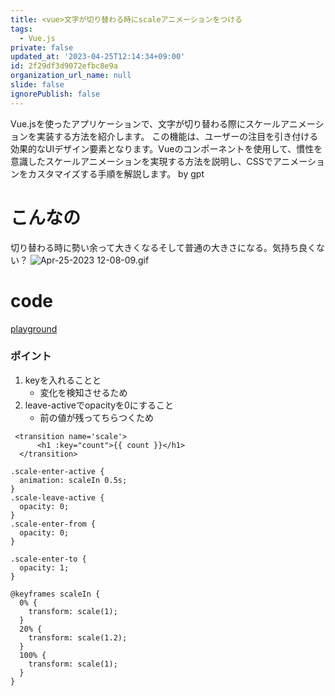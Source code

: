 ```yaml
---
title: <vue>文字が切り替わる時にscaleアニメーションをつける
tags:
  - Vue.js
private: false
updated_at: '2023-04-25T12:14:34+09:00'
id: 2f29df3d9072efbc8e9a
organization_url_name: null
slide: false
ignorePublish: false
---
```

Vue.jsを使ったアプリケーションで、文字が切り替わる際にスケールアニメーションを実装する方法を紹介します。
この機能は、ユーザーの注目を引き付ける効果的なUIデザイン要素となります。Vueの<transition>コンポーネントを使用して、慣性を意識したスケールアニメーションを実現する方法を説明し、CSSでアニメーションをカスタマイズする手順を解説します。
by gpt

# こんなの
切り替わる時に勢い余って大きくなるそして普通の大きさになる。気持ち良くない？
![Apr-25-2023 12-08-09.gif](https://qiita-image-store.s3.ap-northeast-1.amazonaws.com/0/787586/da0e042f-cb4f-1061-4bd8-cabc14dfee5b.gif)

# code
[playground](https://play.vuejs.org/#eNqNkt1ugzAMhV/FQpraqiqFSbthgLrLvQM3WWrWqJCgxKBViHefSfqzVtO0qyj255PjA2P01nXx0GOURbmTVnUEDqnvykqrtjOWYASLNUxQW9PCgtFFpSstjXYE0vSaoJiJZbK6VJWWFlv0neUKihLGSkOA40E0PcJ6Xemp0vk2vMmv8YWw7RpByLd8rwY+AHKyQjtFymjQosVi4aRocDFPELcPKWRHPBVV5OWrqBzHs61pyreHNKhsbzK+4IsfPRHL7mSj5JEVrr5ZZQYA1mmYDuTsaxuMseDNLF8dnRoEJ02Hez/Lvnhpwi/aiEZ96gwkC6N9nZu8eezX2PjaRkhSA4aUBOcuZp8ZyzHyriGJXxzP3aYaFAPeTZlOSEWnDJI7MMj7L/cr9gCSecDSC7bjjGvL+burK08mT+EE8AHXxrZn38t0ddkV4PkvLn7+QabJvyTDvzOHXkbTN5WW8Vo=)

### ポイント
1. keyを入れることと
    - 変化を検知させるため
2. leave-activeでopacityを0にすること
    - 前の値が残ってちらつくため

```vue:vue
 <transition name='scale'>
	  <h1 :key="count">{{ count }}</h1>
  </transition>
```

```css:css
.scale-enter-active {
  animation: scaleIn 0.5s;
}
.scale-leave-active {
  opacity: 0;
}
.scale-enter-from {
  opacity: 0;
}

.scale-enter-to {
  opacity: 1;
}

@keyframes scaleIn {
  0% {
    transform: scale(1);
  }
  20% {
    transform: scale(1.2);
  }
  100% {
    transform: scale(1);
  }
}
```
